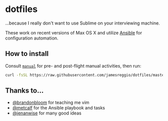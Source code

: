# dotfiles

...because I really don't want to use Sublime on your interviewing machine.

These work on recent versions of Max OS X and utilize [Ansible](https://www.ansible.com/)
for configuration automation.

## How to install

Consult [`manual`](manual) for pre- and post-flight manual activities, then
run:

```bash
curl -fsSL https://raw.githubusercontent.com/jamesreggio/dotfiles/master/bootstrap.sh | sh
```

## Thanks to...

* [@brandonbloom](https://github.com/brandonbloom) for teaching me vim
* [@metcalf](https://github.com/metcalf) for the Ansible playbook and tasks
* [@jenanwise](https://github.com/jenanwise) for many good ideas
